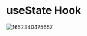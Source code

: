 # useState Hook

![1652340475657](https://user-images.githubusercontent.com/7078855/168015656-efab95d8-1f62-4599-96ed-f14bd8fdc0d1.jpg)




